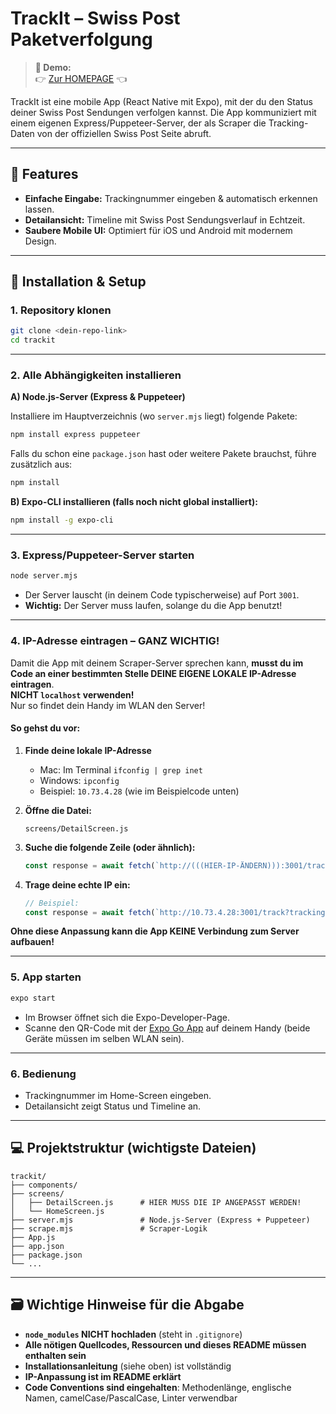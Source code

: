 # TrackIt – Swiss Post Paketverfolgung

> **🔗 Demo:**  
> 👉 [Zur HOMEPAGE](https://thats-dominik.github.io/lb-b-uek-335-demo-site/) 👈

TrackIt ist eine mobile App (React Native mit Expo), mit der du den Status deiner Swiss Post Sendungen verfolgen kannst. Die App kommuniziert mit einem eigenen Express/Puppeteer-Server, der als Scraper die Tracking-Daten von der offiziellen Swiss Post Seite abruft.

---

## 📱 Features

- **Einfache Eingabe:** Trackingnummer eingeben & automatisch erkennen lassen.
- **Detailansicht:** Timeline mit Swiss Post Sendungsverlauf in Echtzeit.
- **Saubere Mobile UI:** Optimiert für iOS und Android mit modernem Design.

---

## 🔧 Installation & Setup

### 1. Repository klonen

```sh
git clone <dein-repo-link>
cd trackit
```

---

### 2. Alle Abhängigkeiten installieren

**A) Node.js-Server (Express & Puppeteer)**

Installiere im Hauptverzeichnis (wo `server.mjs` liegt) folgende Pakete:
```sh
npm install express puppeteer
```
Falls du schon eine `package.json` hast oder weitere Pakete brauchst, führe zusätzlich aus:
```sh
npm install
```

**B) Expo-CLI installieren (falls noch nicht global installiert):**
```sh
npm install -g expo-cli
```

---

### 3. Express/Puppeteer-Server starten

```sh
node server.mjs
```
- Der Server lauscht (in deinem Code typischerweise) auf Port `3001`.
- **Wichtig:** Der Server muss laufen, solange du die App benutzt!

---

### 4. **IP-Adresse eintragen – GANZ WICHTIG!**

Damit die App mit deinem Scraper-Server sprechen kann, **musst du im Code an einer bestimmten Stelle DEINE EIGENE LOKALE IP-Adresse eintragen**.  
**NICHT `localhost` verwenden!**  
Nur so findet dein Handy im WLAN den Server!

#### **So gehst du vor:**

1. **Finde deine lokale IP-Adresse**  
   - Mac: Im Terminal `ifconfig | grep inet`  
   - Windows: `ipconfig`  
   - Beispiel: `10.73.4.28` (wie im Beispielcode unten)

2. **Öffne die Datei:**
   ```
   screens/DetailScreen.js
   ```

3. **Suche die folgende Zeile (oder ähnlich):**
   ```js
   const response = await fetch(`http://(((HIER-IP-ÄNDERN))):3001/track?tracking=${trackingNumber}`);
   ```

4. **Trage deine echte IP ein:**
   ```js
   // Beispiel:
   const response = await fetch(`http://10.73.4.28:3001/track?tracking=${trackingNumber}`);
   ```

**Ohne diese Anpassung kann die App KEINE Verbindung zum Server aufbauen!**

---

### 5. App starten

```sh
expo start
```
- Im Browser öffnet sich die Expo-Developer-Page.
- Scanne den QR-Code mit der [Expo Go App](https://expo.dev/client) auf deinem Handy (beide Geräte müssen im selben WLAN sein).

---

### 6. Bedienung

- Trackingnummer im Home-Screen eingeben.
- Detailansicht zeigt Status und Timeline an.

---

## 💻 Projektstruktur (wichtigste Dateien)

```
trackit/
├── components/
├── screens/
│   ├── DetailScreen.js      # HIER MUSS DIE IP ANGEPASST WERDEN!
│   └── HomeScreen.js
├── server.mjs               # Node.js-Server (Express + Puppeteer)
├── scrape.mjs               # Scraper-Logik
├── App.js
├── app.json
├── package.json
└── ...
```

---

## 🗃️ Wichtige Hinweise für die Abgabe

- **`node_modules` NICHT hochladen** (steht in `.gitignore`)
- **Alle nötigen Quellcodes, Ressourcen und dieses README müssen enthalten sein**
- **Installationsanleitung** (siehe oben) ist vollständig
- **IP-Anpassung ist im README erklärt**
- **Code Conventions sind eingehalten**: Methodenlänge, englische Namen, camelCase/PascalCase, Linter verwendbar
